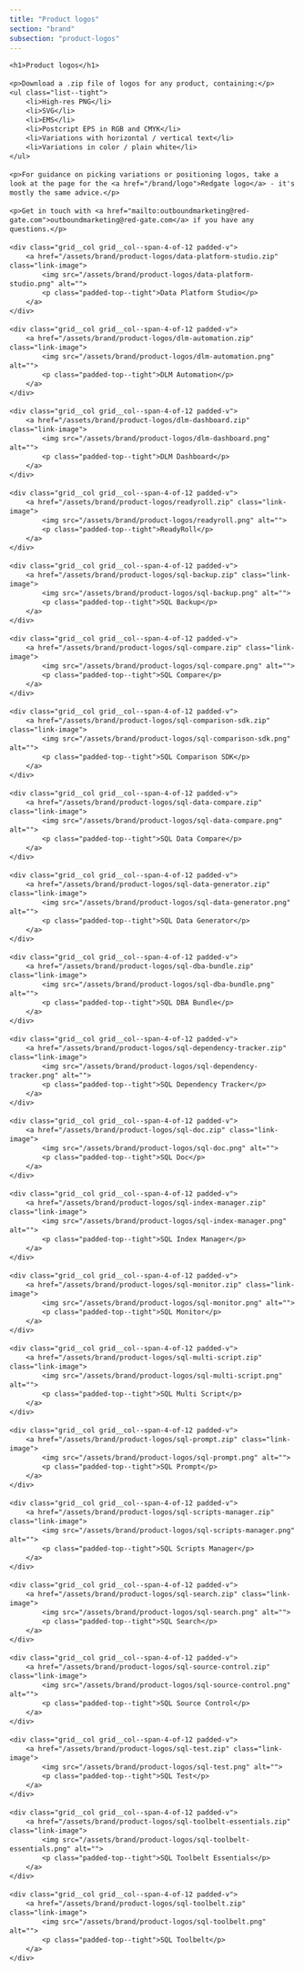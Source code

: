```yaml
---
title: "Product logos"
section: "brand"
subsection: "product-logos"
---
```


<div class="grid">

    <h1>Product logos</h1>

    <p>Download a .zip file of logos for any product, containing:</p>
    <ul class="list--tight">
        <li>High-res PNG</li>
        <li>SVG</li>
        <li>EMS</li>
        <li>Postcript EPS in RGB and CMYK</li>
        <li>Variations with horizontal / vertical text</li>
        <li>Variations in color / plain white</li>
    </ul>

    <p>For guidance on picking variations or positioning logos, take a look at the page for the <a href="/brand/logo">Redgate logo</a> - it's mostly the same advice.</p>

    <p>Get in touch with <a href="mailto:outboundmarketing@red-gate.com">outboundmarketing@red-gate.com</a> if you have any questions.</p>

    <div class="grid__col grid__col--span-4-of-12 padded-v">
        <a href="/assets/brand/product-logos/data-platform-studio.zip" class="link-image">
            <img src="/assets/brand/product-logos/data-platform-studio.png" alt="">
            <p class="padded-top--tight">Data Platform Studio</p>
        </a>
    </div>

    <div class="grid__col grid__col--span-4-of-12 padded-v">
        <a href="/assets/brand/product-logos/dlm-automation.zip" class="link-image">
            <img src="/assets/brand/product-logos/dlm-automation.png" alt="">
            <p class="padded-top--tight">DLM Automation</p>
        </a>
    </div>

    <div class="grid__col grid__col--span-4-of-12 padded-v">
        <a href="/assets/brand/product-logos/dlm-dashboard.zip" class="link-image">
            <img src="/assets/brand/product-logos/dlm-dashboard.png" alt="">
            <p class="padded-top--tight">DLM Dashboard</p>
        </a>
    </div>

    <div class="grid__col grid__col--span-4-of-12 padded-v">
        <a href="/assets/brand/product-logos/readyroll.zip" class="link-image">
            <img src="/assets/brand/product-logos/readyroll.png" alt="">
            <p class="padded-top--tight">ReadyRoll</p>
        </a>
    </div>

    <div class="grid__col grid__col--span-4-of-12 padded-v">
        <a href="/assets/brand/product-logos/sql-backup.zip" class="link-image">
            <img src="/assets/brand/product-logos/sql-backup.png" alt="">
            <p class="padded-top--tight">SQL Backup</p>
        </a>
    </div>

    <div class="grid__col grid__col--span-4-of-12 padded-v">
        <a href="/assets/brand/product-logos/sql-compare.zip" class="link-image">
            <img src="/assets/brand/product-logos/sql-compare.png" alt="">
            <p class="padded-top--tight">SQL Compare</p>
        </a>
    </div>

    <div class="grid__col grid__col--span-4-of-12 padded-v">
        <a href="/assets/brand/product-logos/sql-comparison-sdk.zip" class="link-image">
            <img src="/assets/brand/product-logos/sql-comparison-sdk.png" alt="">
            <p class="padded-top--tight">SQL Comparison SDK</p>
        </a>
    </div>

    <div class="grid__col grid__col--span-4-of-12 padded-v">
        <a href="/assets/brand/product-logos/sql-data-compare.zip" class="link-image">
            <img src="/assets/brand/product-logos/sql-data-compare.png" alt="">
            <p class="padded-top--tight">SQL Data Compare</p>
        </a>
    </div>

    <div class="grid__col grid__col--span-4-of-12 padded-v">
        <a href="/assets/brand/product-logos/sql-data-generator.zip" class="link-image">
            <img src="/assets/brand/product-logos/sql-data-generator.png" alt="">
            <p class="padded-top--tight">SQL Data Generator</p>
        </a>
    </div>

    <div class="grid__col grid__col--span-4-of-12 padded-v">
        <a href="/assets/brand/product-logos/sql-dba-bundle.zip" class="link-image">
            <img src="/assets/brand/product-logos/sql-dba-bundle.png" alt="">
            <p class="padded-top--tight">SQL DBA Bundle</p>
        </a>
    </div>

    <div class="grid__col grid__col--span-4-of-12 padded-v">
        <a href="/assets/brand/product-logos/sql-dependency-tracker.zip" class="link-image">
            <img src="/assets/brand/product-logos/sql-dependency-tracker.png" alt="">
            <p class="padded-top--tight">SQL Dependency Tracker</p>
        </a>
    </div>

    <div class="grid__col grid__col--span-4-of-12 padded-v">
        <a href="/assets/brand/product-logos/sql-doc.zip" class="link-image">
            <img src="/assets/brand/product-logos/sql-doc.png" alt="">
            <p class="padded-top--tight">SQL Doc</p>
        </a>
    </div>

    <div class="grid__col grid__col--span-4-of-12 padded-v">
        <a href="/assets/brand/product-logos/sql-index-manager.zip" class="link-image">
            <img src="/assets/brand/product-logos/sql-index-manager.png" alt="">
            <p class="padded-top--tight">SQL Index Manager</p>
        </a>
    </div>

    <div class="grid__col grid__col--span-4-of-12 padded-v">
        <a href="/assets/brand/product-logos/sql-monitor.zip" class="link-image">
            <img src="/assets/brand/product-logos/sql-monitor.png" alt="">
            <p class="padded-top--tight">SQL Monitor</p>
        </a>
    </div>

    <div class="grid__col grid__col--span-4-of-12 padded-v">
        <a href="/assets/brand/product-logos/sql-multi-script.zip" class="link-image">
            <img src="/assets/brand/product-logos/sql-multi-script.png" alt="">
            <p class="padded-top--tight">SQL Multi Script</p>
        </a>
    </div>

    <div class="grid__col grid__col--span-4-of-12 padded-v">
        <a href="/assets/brand/product-logos/sql-prompt.zip" class="link-image">
            <img src="/assets/brand/product-logos/sql-prompt.png" alt="">
            <p class="padded-top--tight">SQL Prompt</p>
        </a>
    </div>

    <div class="grid__col grid__col--span-4-of-12 padded-v">
        <a href="/assets/brand/product-logos/sql-scripts-manager.zip" class="link-image">
            <img src="/assets/brand/product-logos/sql-scripts-manager.png" alt="">
            <p class="padded-top--tight">SQL Scripts Manager</p>
        </a>
    </div>

    <div class="grid__col grid__col--span-4-of-12 padded-v">
        <a href="/assets/brand/product-logos/sql-search.zip" class="link-image">
            <img src="/assets/brand/product-logos/sql-search.png" alt="">
            <p class="padded-top--tight">SQL Search</p>
        </a>
    </div>

    <div class="grid__col grid__col--span-4-of-12 padded-v">
        <a href="/assets/brand/product-logos/sql-source-control.zip" class="link-image">
            <img src="/assets/brand/product-logos/sql-source-control.png" alt="">
            <p class="padded-top--tight">SQL Source Control</p>
        </a>
    </div>

    <div class="grid__col grid__col--span-4-of-12 padded-v">
        <a href="/assets/brand/product-logos/sql-test.zip" class="link-image">
            <img src="/assets/brand/product-logos/sql-test.png" alt="">
            <p class="padded-top--tight">SQL Test</p>
        </a>
    </div>

    <div class="grid__col grid__col--span-4-of-12 padded-v">
        <a href="/assets/brand/product-logos/sql-toolbelt-essentials.zip" class="link-image">
            <img src="/assets/brand/product-logos/sql-toolbelt-essentials.png" alt="">
            <p class="padded-top--tight">SQL Toolbelt Essentials</p>
        </a>
    </div>

    <div class="grid__col grid__col--span-4-of-12 padded-v">
        <a href="/assets/brand/product-logos/sql-toolbelt.zip" class="link-image">
            <img src="/assets/brand/product-logos/sql-toolbelt.png" alt="">
            <p class="padded-top--tight">SQL Toolbelt</p>
        </a>
    </div>
</div>
